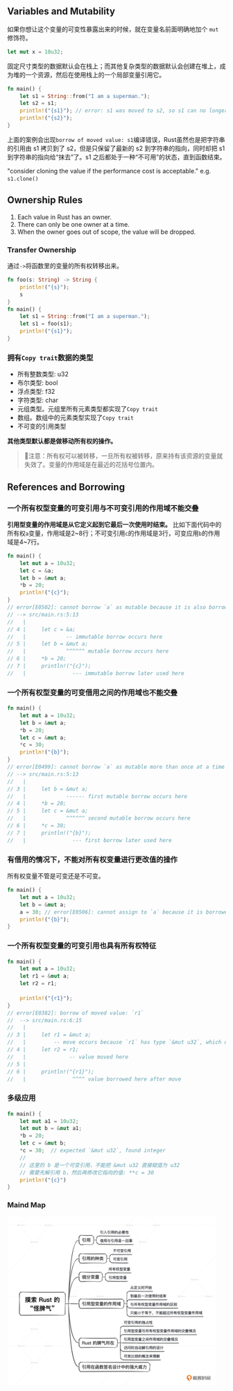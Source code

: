 ## Variables and Mutability

如果你想让这个变量的可变性暴露出来的时候，就在变量名前面明确地加个 `mut` 修饰符。
```rust
let mut x = 10u32;
```

固定尺寸类型的数据默认会在栈上；而其他复杂类型的数据默认会创建在堆上，成为堆的一个资源，然后在使用栈上的一个局部变量引用它。
```rust
fn main() {
    let s1 = String::from("I am a superman.");
    let s2 = s1;
    println!("{s1}"); // error: s1 was moved to s2, so s1 can no longer be used.
    println!("{s2}");
}
```
上面的案例会出现`borrow of moved value: s1`编译错误，Rust虽然也是把字符串的引用由 s1 拷贝到了 s2，但是只保留了最新的 s2 到字符串的指向，同时却把 s1 到字符串的指向给“抹去”了。s1 之后都处于一种“不可用”的状态，直到函数结束。

"consider cloning the value if the performance cost is acceptable." e.g. `s1.clone()`

## Ownership Rules

1. Each value in Rust has an owner.
2. There can only be one owner at a time.
3. When the owner goes out of scope, the value will be dropped.

### Transfer Ownership 
通过`->`将函数里的变量的所有权转移出来。
```rust
fn foo(s: String) -> String {
    println!("{s}");
    s
}
fn main() {
    let s1 = String::from("I am a superman.");
    let s1 = foo(s1);
    println!("{s1}");
}
```

### 拥有`Copy trait`数据的类型
- 所有整数类型: u32
- 布尔类型: bool
- 浮点类型: f32
- 字符类型: char
- 元组类型。元组里所有元素类型都实现了`Copy trait`
- 数组。数组中的元素类型实现了`Copy trait`
- 不可变的引用类型

**其他类型默认都是做移动所有权的操作。**

> 📢注意：所有权可以被转移，一旦所有权被转移，原来持有该资源的变量就失效了。变量的作用域是在最近的花括号位置内。

## References and Borrowing

### 一个所有权型变量的可变引用与不可变引用的作用域不能交叠

**引用型变量的作用域是从它定义起到它最后一次使用时结束。** 比如下面代码中的所有权`a`变量，作用域是2~8行；不可变引用`c`的作用域是3行，可变应用`b`的作用域是4~7行。
```rust
fn main() {
    let mut a = 10u32;
    let c = &a;
    let b = &mut a;
    *b = 20;
    println!("{c}");
}
// error[E0502]: cannot borrow `a` as mutable because it is also borrowed as immutable
// --> src/main.rs:5:13
//   |
// 4 |     let c = &a;
//   |             -- immutable borrow occurs here
// 5 |     let b = &mut a;
//   |             ^^^^^^ mutable borrow occurs here
// 6 |     *b = 20;
// 7 |     println!("{c}");
//   |               --- immutable borrow later used here

```

### 一个所有权型变量的可变借用之间的作用域也不能交叠

```rust
fn main() {
    let mut a = 10u32;
    let b = &mut a;
    *b = 20;
    let c = &mut a; 
    *c = 30;
    println!("{b}");
}
// error[E0499]: cannot borrow `a` as mutable more than once at a time
// --> src/main.rs:5:13
//   |
// 3 |     let b = &mut a;
//   |             ------ first mutable borrow occurs here
// 4 |     *b = 20;
// 5 |     let c = &mut a; 
//   |             ^^^^^^ second mutable borrow occurs here
// 6 |     *c = 30;
// 7 |     println!("{b}");
//   |               --- first borrow later used here
```

### 有借用的情况下，不能对所有权变量进行更改值的操作
所有权变量不管是可变还是不可变。
```rust
fn main() {
    let mut a = 10u32;
    let b = &mut a;
    a = 30; // error[E0506]: cannot assign to `a` because it is borrowed
    println!("{b}");
}
```

### 一个所有权型变量的可变引用也具有所有权特征
```rust
fn main() {
    let mut a = 10u32;
    let r1 = &mut a;
    let r2 = r1;
    
    println!("{r1}");
}
// error[E0382]: borrow of moved value: `r1`
//  --> src/main.rs:6:15
//   |
// 3 |     let r1 = &mut a;
//   |         -- move occurs because `r1` has type `&mut u32`, which does not implement the `Copy` trait
// 4 |     let r2 = r1;
//   |              -- value moved here
// 5 |     
// 6 |     println!("{r1}");
//   |               ^^^^ value borrowed here after move
```

### 多级应用
```rust
fn main() {
    let mut a1 = 10u32;
    let mut b = &mut a1;
    *b = 20;
    let c = &mut b;
    *c = 30;  // expected `&mut u32`, found integer 
    // 
    // 这里的 b 是一个可变引用，不能把 &mut u32 直接赋值为 u32
    // 需要先解引用 b，然后再修改它指向的值: **c = 30
    println!("{c}")
}
```

### Maind Map
<img src="../img/ownership.jpg" alt="ownership" width="480"/>

